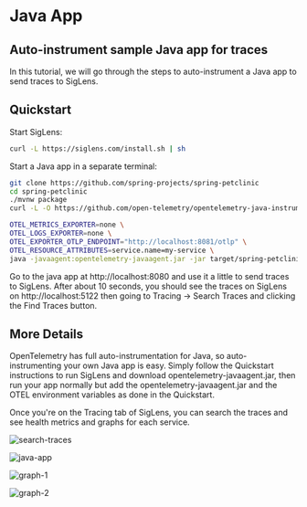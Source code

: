 # Java App

## Auto-instrument sample Java app for traces

In this tutorial, we will go through the steps to auto-instrument a Java app to send traces to SigLens.

## Quickstart
Start SigLens:
```bash
curl -L https://siglens.com/install.sh | sh
```

Start a Java app in a separate terminal:
```bash
git clone https://github.com/spring-projects/spring-petclinic
cd spring-petclinic
./mvnw package
curl -L -O https://github.com/open-telemetry/opentelemetry-java-instrumentation/releases/latest/download/opentelemetry-javaagent.jar

OTEL_METRICS_EXPORTER=none \
OTEL_LOGS_EXPORTER=none \
OTEL_EXPORTER_OTLP_ENDPOINT="http://localhost:8081/otlp" \
OTEL_RESOURCE_ATTRIBUTES=service.name=my-service \
java -javaagent:opentelemetry-javaagent.jar -jar target/spring-petclinic-3.2.0-SNAPSHOT.jar
```

Go to the java app at http://localhost:8080 and use it a little to send traces to SigLens.
After about 10 seconds, you should see the traces on SigLens on http://localhost:5122 then going to Tracing -> Search Traces and clicking the Find Traces button.

## More Details
OpenTelemetry has full auto-instrumentation for Java, so auto-instrumenting your own Java app is easy.
Simply follow the Quickstart instructions to run SigLens and download opentelemetry-javaagent.jar, then run your app normally but add the opentelemetry-javaagent.jar and the OTEL environment variables as done in the Quickstart.

Once you're on the Tracing tab of SigLens, you can search the traces and see health metrics and graphs for each service.

![search-traces](../../static/tutorials/search-traces-java.png)

![java-app](../../static/tutorials/java-app-red-traces.png)

![graph-1](../../static/tutorials/java-app-red-metrics-graph-1.png)

![graph-2](../../static/tutorials/java-app-red-metrics-graph-2.png)
